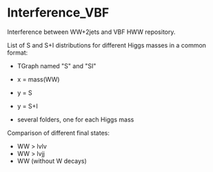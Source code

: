 Interference_VBF
================

Interference between WW+2jets and VBF HWW repository.

List of S and S+I distributions for different Higgs masses in a common format:
   * TGraph named "S" and "SI"
   * x = mass(WW)
   * y = S
   * y = S+I

   * several folders, one for each Higgs mass

Comparison of different final states:

   * WW > lvlv
   * WW > lvjj
   * WW (without W decays)






